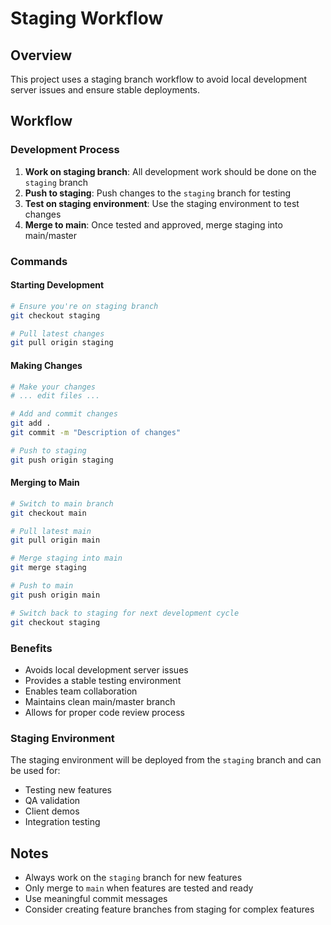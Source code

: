 # Staging Workflow

## Overview
This project uses a staging branch workflow to avoid local development server issues and ensure stable deployments.

## Workflow

### Development Process
1. **Work on staging branch**: All development work should be done on the `staging` branch
2. **Push to staging**: Push changes to the `staging` branch for testing
3. **Test on staging environment**: Use the staging environment to test changes
4. **Merge to main**: Once tested and approved, merge staging into main/master

### Commands

#### Starting Development
```bash
# Ensure you're on staging branch
git checkout staging

# Pull latest changes
git pull origin staging
```

#### Making Changes
```bash
# Make your changes
# ... edit files ...

# Add and commit changes
git add .
git commit -m "Description of changes"

# Push to staging
git push origin staging
```

#### Merging to Main
```bash
# Switch to main branch
git checkout main

# Pull latest main
git pull origin main

# Merge staging into main
git merge staging

# Push to main
git push origin main

# Switch back to staging for next development cycle
git checkout staging
```

### Benefits
- Avoids local development server issues
- Provides a stable testing environment
- Enables team collaboration
- Maintains clean main/master branch
- Allows for proper code review process

### Staging Environment
The staging environment will be deployed from the `staging` branch and can be used for:
- Testing new features
- QA validation
- Client demos
- Integration testing

## Notes
- Always work on the `staging` branch for new features
- Only merge to `main` when features are tested and ready
- Use meaningful commit messages
- Consider creating feature branches from staging for complex features 